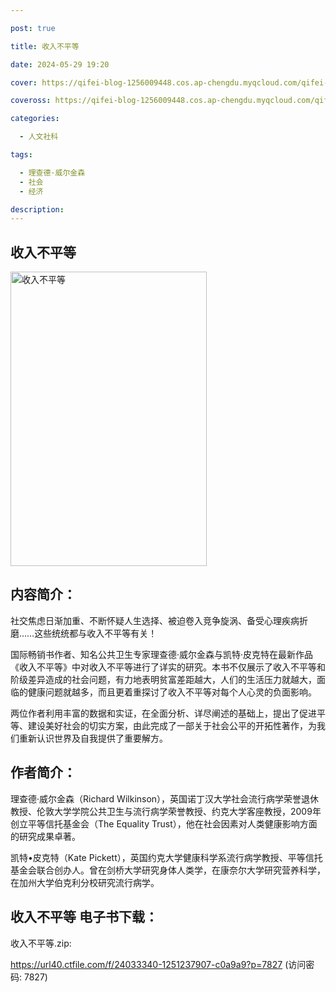 ```yaml
---

post: true

title: 收入不平等

date: 2024-05-29 19:20

cover: https://qifei-blog-1256009448.cos.ap-chengdu.myqcloud.com/qifei-blog/650fee9ec458853aef671c49.jpg

coveross: https://qifei-blog-1256009448.cos.ap-chengdu.myqcloud.com/qifei-blog/650fee9ec458853aef671c49.jpg

categories:

  - 人文社科

tags:

  - 理查德·威尔金森
  - 社会
  - 经济

description:
---
```


## 收入不平等
<img alt=" 收入不平等" class="aligncenter loaded" data-was-processed="true" decoding="async" fetchpriority="high" height="471" src="https://qifei-blog-1256009448.cos.ap-chengdu.myqcloud.com/qifei-blog/650fee9ec458853aef671c49.jpg " style="cursor: zoom-in;" width="314"/>

## 内容简介：

社交焦虑日渐加重、不断怀疑人生选择、被迫卷入竞争旋涡、备受心理疾病折磨……这些统统都与收入不平等有关！

国际畅销书作者、知名公共卫生专家理查德·威尔金森与凯特·皮克特在最新作品《收入不平等》中对收入不平等进行了详实的研究。本书不仅展示了收入不平等和阶级差异造成的社会问题，有力地表明贫富差距越大，人们的生活压力就越大，面临的健康问题就越多，而且更着重探讨了收入不平等对每个人心灵的负面影响。

两位作者利用丰富的数据和实证，在全面分析、详尽阐述的基础上，提出了促进平等、建设美好社会的切实方案，由此完成了一部关于社会公平的开拓性著作，为我们重新认识世界及自我提供了重要解方。

## 作者简介：

理查德·威尔金森（Richard Wilkinson），英国诺丁汉大学社会流行病学荣誉退休教授、伦敦大学学院公共卫生与流行病学荣誉教授、约克大学客座教授，2009年创立平等信托基金会（The Equality Trust），他在社会因素对人类健康影响方面的研究成果卓著。

凯特•皮克特（Kate Pickett），英国约克大学健康科学系流行病学教授、平等信托基金会联合创办人。曾在剑桥大学研究身体人类学，在康奈尔大学研究营养科学，在加州大学伯克利分校研究流行病学。

## 收入不平等 电子书下载：

收入不平等.zip: 

https://url40.ctfile.com/f/24033340-1251237907-c0a9a9?p=7827 (访问密码: 7827)
